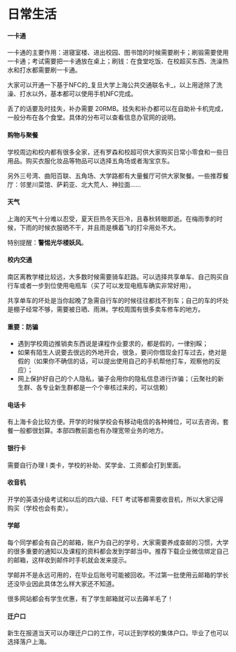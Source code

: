 # 日常生活

#### 一卡通

一卡通的主要作用：进寝室楼、进出校园、图书馆的时候需要刷卡；刷锻需要使用一卡通；考试需要把一卡通放在桌上；刷钱：在食堂吃饭、在校超买东西、洗澡热水和打水都需要刷一卡通。

大家可以开通一下基于NFC的_复旦大学上海公共交通联名卡_，以上用途除了洗澡、打水以外，基本都可以使用手机NFC完成。

丢了的话要及时挂失，补办需要 20RMB。挂失和补办都可以在自助补卡机完成，一般分布在各个食堂。具体的分布可以查看信息办官网的说明。

#### 购物与聚餐

学校周边和校内都有很多全家，还有罗森和校超可供大家购买日常小零食和一些日用品。购买衣服化妆品等物品可以选择五角场或者淘宝京东。

另外三号湾、曲阳百联、五角场、大学路都有大量餐厅可供大家聚餐。一些推荐餐厅：邻里川菜馆、萨莉亚、北大荒人、神拉面……

#### 天气

上海的天气十分难以忍受，夏天巨热冬天巨冷，且春秋转眼即逝。在梅雨季的时候，下雨的时候衣服晒不干，并且雨是横着飞的打伞用处不大。

特别提醒：**警惕光华楼妖风**。

#### 校内交通

南区离教学楼比较远，大多数时候需要骑车赶路。可以选择共享单车、自己购买自行车或者一步到位使用电瓶车（买了可以发现电瓶车确实非常好用）。

共享单车的坏处是当你起晚了急需自行车的时候往往都找不到车；自己的车的坏处是棚子经常不够，需要被日晒、雨淋。学校周围有很多卖车修车的地方。

#### 重要：防骗

* 遇到学校周边推销卖东西说是课程作业要求的，都是假的，一律别睬；
* 如果有陌生人说要去很远的外地开会，很急，要问你借现金打车过去，绝对是假的（如果你不确信的话，可以提出使用自己的手机帮他打车，观察他的反应）；
* 网上保护好自己的个人隐私，骗子会用你的隐私信息进行诈骗；（云聚社的新生群、各专业新生群都是一个个审核过来的，可以信赖）

#### 电话卡

有上海卡会比较方便。开学的时候学校会有移动电信的各种摊位，可以去咨询，套餐一般都很划算。本部四教前面也有办理宽带业务的地方。

#### 银行卡

需要自行办理 I 类卡，学校的补助、奖学金、工资都会打到里面。

#### 收音机

开学的英语分级考试和以后的四六级、FET 考试等都需要收音机，所以大家记得购买（学校也会有卖）。

#### 学邮

每个同学都会有自己的邮箱，账户为自己的学号，大家需要养成查邮的习惯，大学的很多重要的通知以及课程的资料都会发到学邮当中。推荐下载企业微信绑定自己的邮箱，这样收到邮件时手机就会发来提示。

学邮并不是永远可用的，在毕业后账号可能被回收。不过第一批使用云邮箱的学长还没毕业因此具体怎么样大家还不知道。

很多网站都会有学生优惠，有了学生邮箱就可以去薅羊毛了！

#### 迁户口

新生在报道当天可以办理迁户口的工作，可以迁到学校的集体户口。毕业了也可以选择落户上海。


